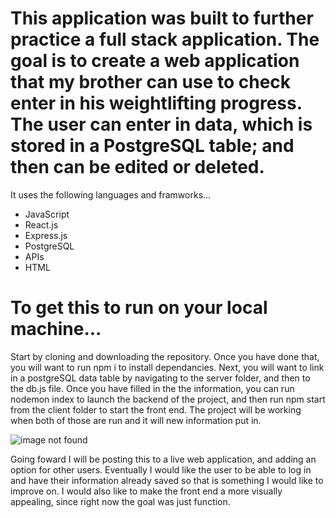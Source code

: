 # This application was built to further practice a full stack application. The goal is to create a web application that my brother can use to check enter in his weightlifting progress. The user can enter in data, which is stored in a PostgreSQL table; and then can be edited or deleted. 

 It uses the following languages and framworks...

- JavaScript
- React.js
- Express.js
- PostgreSQL
- APIs
- HTML

# To get this to run on your local machine...
 Start by cloning and downloading the repository. Once you have done that, you will want to run npm i to install dependancies. Next, you will want to link in a postgreSQL data table by navigating to the server folder, and then to the db.js file. Once you have filled in the the information, you can run nodemon index to launch the backend of the project, and then run npm start from the client folder to start the front end. The project will be working when both of those are run and it will new information put in. 

<img src="images/pumpiniron.jpg" alt="image not found" title="Optional title">

Going foward I will be posting this to a live web application, and adding an option for other users. Eventually I would like the user to be able to log in and have their information already saved so that is something I would like to improve on. I would also like to make the front end a more visually appealing, since right now the goal was just function. 
